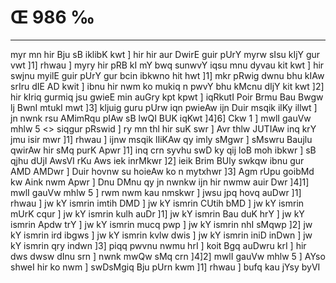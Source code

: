 # Œ 986 ‰
---
myr mn hir Bju sB iklibK kwt ] hir hir aur DwirE guir pUrY myrw
sIsu kIjY gur vwt ]1] rhwau ] myry hir pRB kI mY bwq sunwvY iqsu mnu
dyvau kit kwt ] hir swjnu myilE guir pUrY gur bcin ibkwno hit hwt
]1] mkr pRwig dwnu bhu kIAw srIru dIE AD kwit ] ibnu hir nwm ko
mukiq n pwvY bhu kMcnu dIjY kit kwt ]2] hir kIriq gurmiq jsu gwieE
min auGry kpt kpwt ] iqRkutI Poir Brmu Bau Bwgw lj BwnI mtukI mwt
]3] kljuig guru pUrw iqn pwieAw ijn Duir msqik ilKy illwt ] jn
nwnk rsu AMimRqu pIAw sB lwQI BUK iqKwt ]4]6] Ckw 1 ]
mwlI gauVw mhlw 5
<> siqgur pRswid ] ry mn thl hir suK swr ] Avr thlw JUTIAw
inq krY jmu isir mwr ]1] rhwau ] ijnw msqik lIiKAw qy imly sMgwr ]
sMswru Baujlu qwirAw hir sMq purK Apwr ]1] inq crn syvhu swD ky qij
loB moh ibkwr ] sB qjhu dUjI AwsVI rKu Aws iek inrMkwr ]2] ieik
Brim BUly swkqw ibnu gur AMD AMDwr ] Duir hovnw su hoieAw ko n mytxhwr
]3] Agm rUpu goibMd kw Aink nwm Apwr ] Dnu DMnu qy jn nwnkw ijn
hir nwmw auir Dwr ]4]1] mwlI gauVw mhlw 5 ] rwm nwm kau nmskwr
] jwsu jpq hovq auDwr ]1] rhwau ] jw kY ismrin imtih DMD ] jw kY
ismrin CUtih bMD ] jw kY ismrin mUrK cqur ] jw kY ismrin kulh auDr
]1] jw kY ismrin Bau duK hrY ] jw kY ismrin Apdw trY ] jw kY
ismrin mucq pwp ] jw kY ismrin nhI sMqwp ]2] jw kY ismrin ird
ibgws ] jw kY ismrin kvlw dwis ] jw kY ismrin iniD inDwn ] jw kY
ismrin qry indwn ]3] piqq pwvnu nwmu hrI ] koit Bgq auDwru krI ]
hir dws dwsw dInu srn ] nwnk mwQw sMq crn ]4]2] mwlI gauVw
mhlw 5 ] AYso shweI hir ko nwm ] swDsMgiq Bju pUrn kwm ]1] rhwau
] bufq kau jYsy byVI
####
